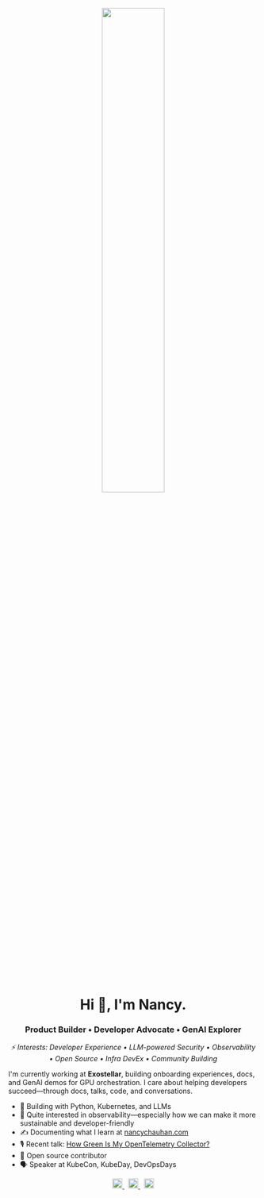 <p align="center">
  <img width="50%" src="https://media.boingboing.net/wp-content/uploads/2019/01/giphy-3.gif" />
</p>

<h1 align="center">Hi 👋, I'm Nancy.</h1>
<h3 align="center">Product Builder • Developer Advocate • GenAI Explorer</h3>

<p align="center">
  <em>⚡ Interests: Developer Experience • LLM-powered Security • Observability • Open Source • Infra DevEx • Community Building</em>
</p>

I'm currently working at **Exostellar**, building onboarding experiences, docs, and GenAI demos for GPU orchestration. I care about helping developers succeed—through docs, talks, code, and conversations.

- 🔭 Building with Python, Kubernetes, and LLMs  
- 👀 Quite interested in observability—especially how we can make it more sustainable and developer-friendly  
- ✍️ Documenting what I learn at [nancychauhan.com](https://nancychauhan.com)  
- 🎙️ Recent talk: [How Green Is My OpenTelemetry Collector?](https://www.youtube.com/watch?v=ea2CKLX5vEs)  
- 🌱 Open source contributor  
- 🗣️ Speaker at KubeCon, KubeDay, DevOpsDays  

<p align="center">
  <a href="https://twitter.com/_nancychauhan" target="_blank">
    <img src="https://cdn.jsdelivr.net/npm/simple-icons@3.0.1/icons/twitter.svg" alt="Twitter" width="20" height="20" />
  </a>
  &nbsp;
  <a href="https://linkedin.com/in/nancy-chauhan" target="_blank">
    <img src="https://cdn.jsdelivr.net/npm/simple-icons@3.0.1/icons/linkedin.svg" alt="LinkedIn" width="20" height="20" />
  </a>
  &nbsp;
  <a href="https://nancychauhan.com" target="_blank">
    <img src="https://cdn.jsdelivr.net/npm/simple-icons@3.0.1/icons/internetexplorer.svg" alt="Website" width="20" height="20" />
  </a>
</p>
